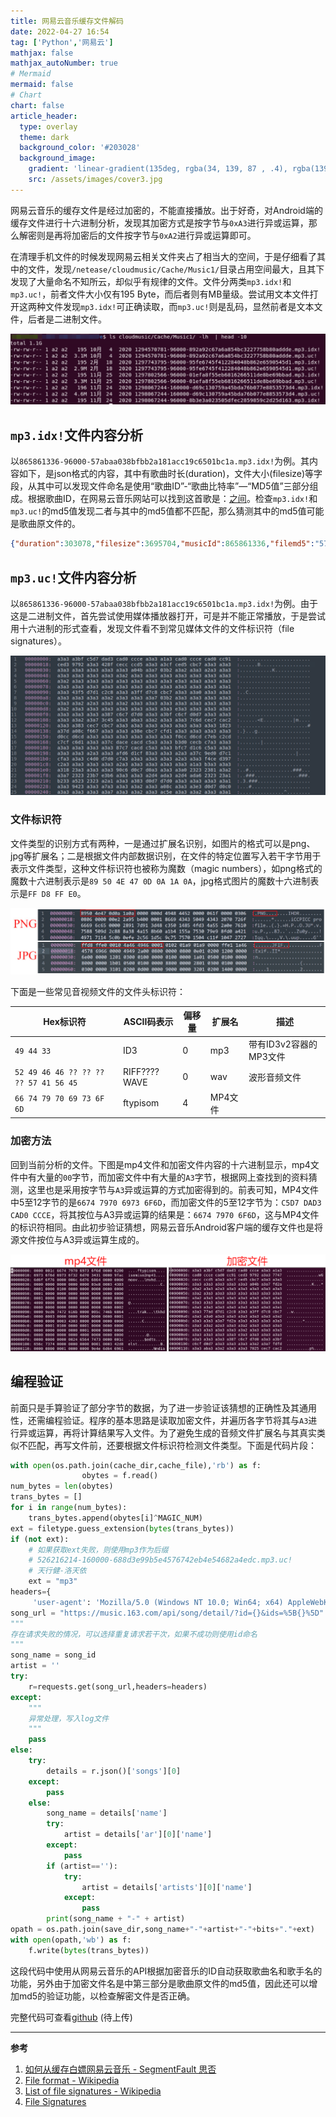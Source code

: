 ```yaml
---
title: 网易云音乐缓存文件解码
date: 2022-04-27 16:54
tag: ['Python','网易云']
mathjax: false
mathjax_autoNumber: true
# Mermaid
mermaid: false
# Chart
chart: false
article_header:
  type: overlay
  theme: dark
  background_color: '#203028'
  background_image:
    gradient: 'linear-gradient(135deg, rgba(34, 139, 87 , .4), rgba(139, 34, 139, .4))'
    src: /assets/images/cover3.jpg
---
```


网易云音乐的缓存文件是经过加密的，不能直接播放。出于好奇，对Android端的缓存文件进行十六进制分析，发现其加密方式是按字节与`0xA3`进行异或运算，那么解密则是再将加密后的文件按字节与`0xA2`进行异或运算即可。
<!--more-->
在清理手机文件的时候发现网易云相关文件夹占了相当大的空间，于是仔细看了其中的文件，发现`/netease/cloudmusic/Cache/Music1/`目录占用空间最大，且其下发现了大量命名不知所云，却似乎有规律的文件。文件分两类`mp3.idx!`和`mp3.uc!`，前者文件大小仅有195 Byte，而后者则有MB量级。尝试用文本文件打开这两种文件发现`mp3.idx!`可正确读取，而`mp3.uc!`则是乱码，显然前者是文本文件，后者是二进制文件。

![](../assets/post_pic/163music_file_list.png)

## `mp3.idx!`文件内容分析
以`865861336-96000-57abaa038bfbb2a181acc19c6501bc1a.mp3.idx!`为例。其内容如下，是json格式的内容，其中有歌曲时长(duration)，文件大小(filesize)等字段，从其中可以发现文件命名是使用“歌曲ID”-“歌曲比特率”—“MD5值”三部分组成。根据歌曲ID，在网易云音乐网站可以找到这首歌是：[之间](https://music.163.com/#/song?id=865861336)。检查`mp3.idx!`和`mp3.uc!`的md5值发现二者与其中的md5值都不匹配，那么猜测其中的md5值可能是歌曲原文件的。
```json
{"duration":303078,"filesize":3695704,"musicId":865861336,"filemd5":"57abaa038bfbb2a181acc19c6501bc1a","version":2,"parts":["0,3695704"],"bitrate":96000,"md5":"4b6aedaff80b6e2123d10e193df1415d"}
```
## `mp3.uc!`文件内容分析
以`865861336-96000-57abaa038bfbb2a181acc19c6501bc1a.mp3.idx!`为例。由于这是二进制文件，首先尝试使用媒体播放器打开，可是并不能正常播放，于是尝试用十六进制的形式查看，发现文件看不到常见媒体文件的文件标识符（file signatures）。

![](../assets/post_pic/163music_uc_context.png)

### 文件标识符

文件类型的识别方式有两种，一是通过扩展名识别，如图片的格式可以是png、jpg等扩展名；二是根据文件内部数据识别，在文件的特定位置写入若干字节用于表示文件类型，这种文件标识符也被称为魔数（magic numbers），如png格式的魔数十六进制表示是`89 50 4E 47 0D 0A 1A 0A`，jpg格式图片的魔数十六进制表示是`FF D8 FF E0`。

![](../assets/post_pic/163_music_png_jpg.jpg)

下面是一些常见音视频文件的文件头标识符：

|Hex标识符|ASCII码表示|偏移量|扩展名|描述|
|-|-|-|-|-|
|`49 44 33`|ID3|0|mp3|带有ID3v2容器的MP3文件|
|`52 49 46 46 ?? ?? ?? ?? 57 41 56 45`|RIFF????WAVE|0|wav|波形音频文件|
|`66 74 79 70 69 73 6F 6D`|ftypisom|4|MP4文件|

### 加密方法

回到当前分析的文件。下图是mp4文件和加密文件内容的十六进制显示，mp4文件中有大量的`00`字节，而加密文件中有大量的`A3`字节，根据网上查找到的资料猜测，这里也是采用按字节与`A3`异或运算的方式加密得到的。前表可知，MP4文件中5至12字节的是`6674 7970 6973 6F6D`，而加密文件的5至12字节为：`C5D7 DAD3 CAD0 CCCE`，将其按位与A3异或运算的结果是：`6674 7970 6F6D`，这与MP4文件的标识符相同。由此初步验证猜想，网易云音乐Android客户端的缓存文件也是将源文件按位与A3异或运算生成的。

![](../assets/post_pic/163music_uc_and_mp3.png)

## 编程验证

前面只是手算验证了部分字节的数据，为了进一步验证该猜想的正确性及其通用性，还需编程验证。程序的基本思路是读取加密文件，并遍历各字节将其与`A3`进行异或运算，再将计算结果写入文件。为了避免生成的音频文件扩展名与其真实类似不匹配，再写文件前，还要根据文件标识符检测文件类型。下面是代码片段：

```python
with open(os.path.join(cache_dir,cache_file),'rb') as f:
                obytes = f.read()
num_bytes = len(obytes)
trans_bytes = []
for i in range(num_bytes):
    trans_bytes.append(obytes[i]^MAGIC_NUM)
ext = filetype.guess_extension(bytes(trans_bytes))
if (not ext):
    # 如果获取ext失败，则使用mp3作为后缀
    # 526216214-160000-688d3e99b5e4576742eb4e54682a4edc.mp3.uc!
    # 天行健-洛天依
    ext = "mp3"
headers={
     'user-agent': 'Mozilla/5.0 (Windows NT 10.0; Win64; x64) AppleWebKit/537.36 (KHTML, like Gecko) Chrome/100.0.4896.127 Safari/537.36'}
song_url = "https://music.163.com/api/song/detail/?id={}&ids=%5B{}%5D".format(song_id,song_id)
"""
存在请求失败的情况，可以选择重复请求若干次，如果不成功则使用id命名
"""
song_name = song_id
artist = ''
try:
    r=requests.get(song_url,headers=headers)
except:
    """
    异常处理，写入log文件
    """
    pass
else:
    try:
        details = r.json()['songs'][0]
    except:
        pass
    else:
        song_name = details['name']
        try:
            artist = details['ar'][0]['name']
        except:
            pass
        if (artist==''):
            try:
                artist = details['artists'][0]['name']
            except:
                pass
        print(song_name + "-" + artist)
opath = os.path.join(save_dir,song_name+"-"+artist+"-"+bits+"."+ext)
with open(opath,'wb') as f:
    f.write(bytes(trans_bytes))

```

这段代码中使用从网易云音乐的API根据加密音乐的ID自动获取歌曲名和歌手名的功能，另外由于加密文件名是中第三部分是歌曲原文件的md5值，因此还可以增加md5的验证功能，以检查解密文件是否正确。

完整代码可查看[github](https://www.github.com) (待上传)

---

**参考**

1. [如何从缓存白嫖网易云音乐 - SegmentFault 思否](https://segmentfault.com/a/1190000022772403)
2. [File format - Wikipedia](https://en.wikipedia.org/wiki/File_format)
3. [List of file signatures - Wikipedia](https://en.wikipedia.org/wiki/List_of_file_signatures)
4. [File Signatures](https://www.garykessler.net/library/file_sigs.html)
